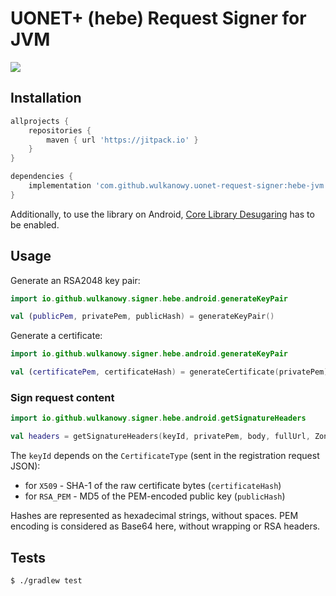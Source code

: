 # UONET+ (hebe) Request Signer for JVM

[![](https://jitpack.io/v/wulkanowy/uonet-request-signer.svg)](https://jitpack.io/#wulkanowy/uonet-request-signer)

## Installation

```groovy
allprojects {
    repositories {
        maven { url 'https://jitpack.io' }
    }
}

dependencies {
    implementation 'com.github.wulkanowy.uonet-request-signer:hebe-jvm:master-SNAPSHOT'
}
```

Additionally, to use the library on Android, [Core Library Desugaring](https://developer.android.com/studio/write/java8-support) has to be enabled.

## Usage

Generate an RSA2048 key pair:
```kotlin
import io.github.wulkanowy.signer.hebe.android.generateKeyPair

val (publicPem, privatePem, publicHash) = generateKeyPair()
```

Generate a certificate:
```kotlin
import io.github.wulkanowy.signer.hebe.android.generateKeyPair

val (certificatePem, certificateHash) = generateCertificate(privatePem)
```

### Sign request content
```kotlin
import io.github.wulkanowy.signer.hebe.android.getSignatureHeaders

val headers = getSignatureHeaders(keyId, privatePem, body, fullUrl, ZonedDateTime.now())
```

The `keyId` depends on the `CertificateType` (sent in the registration request JSON):
- for `X509` - SHA-1 of the raw certificate bytes (`certificateHash`)
- for `RSA_PEM` - MD5 of the PEM-encoded public key (`publicHash`)

Hashes are represented as hexadecimal strings, without spaces.
PEM encoding is considered as Base64 here, without wrapping or RSA headers.

## Tests

```bash
$ ./gradlew test
```
